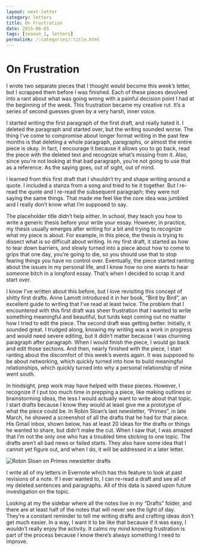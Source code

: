 ```yaml
---
layout: next-letter
category: letters
title: On Frustration
date: 2015-06-01
tags: [season_1, letters]
permalink: /:categories/:title.html
---
```


# On Frustration

I wrote two separate pieces that I thought would become this week’s letter, but I scrapped them before I was finished. Each of these pieces devolved into a rant about what was going wrong with a painful decision point I had at the beginning of the week. This frustration became my creative rut. It’s a series of second guesses given by a very harsh, inner voice.

I started writing the first paragraph of the first draft, and really hated it. I deleted the paragraph and started over, but the writing sounded worse. The thing I’ve come to compromise about longer format writing in the past few months is that deleting a whole paragraph, paragraphs, or almost the entire piece is okay. In fact, I encourage it because it allows you to go back, read the piece with the deleted text and recognize what’s missing from it. Also, since you’re not looking at that bad paragraph, you’re not going to use that as a reference. As the saying goes, out of sight, out of mind.

I learned from this first draft that I shouldn’t try and shape writing around a quote. I included a stanza from a song and tried to tie it together. But I re-read the quote and I re-read the subsequent paragraph; they were not saying the same things. That made me feel like the core idea was jumbled and I really don’t know what I’m supposed to say.

The placeholder title didn’t help either. In school, they teach you how to write a generic thesis before your write your essay. However, in practice, my thesis usually emerges after writing for a bit and trying to recognize what my piece is about. For example, in this piece, the thesis is trying to dissect what is so difficult about writing. In my first draft, it started as how to tear down barriers, and slowly turned into a piece about how to come to grips that one day, you’re going to die, so you should use that to stop fearing things you have no control over. Eventually, the piece started ranting about the issues in my personal life, and I know how no one wants to hear someone bitch in a longford essay. That’s when I decided to scrap it and start over.

I know I’ve written about this before, but I love revisiting this concept of shitty first drafts. Anne Lamott introduced it in her book, “Bird by Bird”, an excellent guide to writing that I’ve read at least twice. The problem that I encountered with this first draft was sheer frustration that I wanted to write something meaningful and beautiful, but turds kept coming out no matter how I tried to edit the piece. The second draft was getting better. Initially, it sounded great. I trudged along, knowing my writing was a work in progress and would need severe editing, but it didn’t matter because I was churning paragraph after paragraph. When I would finish the piece, I would go back and edit those sections. And then, nearly finished with the piece, I start ranting about the discomfort of this week’s events again. It was supposed to be about networking, which quickly turned into how to build meaningful relationships, which quickly turned into why a personal relationship of mine went south.

In hindsight, prep work may have helped with these pieces. However, I recognize if I put too much time in prepping a piece, like making outlines or brainstorming ideas, the less I would actually want to write about that topic. I start drafts because I know they would at least give me a prototype of what the piece could be. In Robin Sloan’s last newsletter, “Primes”, in late March, he showed a screenshot of all the drafts that he had for that piece. His Gmail inbox, shown below, has at least 20 ideas for the drafts or things he wanted to share, but didn’t make the cut. When I saw that, I was amazed that I’m not the only one who has a troubled time sticking to one topic. The drafts aren’t all bad news or failed starts. They also have some idea that I cannot yet figure out, and when I do, it will be addressed in a later letter.

![Robin Sloan on Primes newsletter drafts](http://gallery.tinyletterapp.com/b7acb1dd09358f1ed19f16a562a005fc08d42511/images/50cd28c4-9d6d-4bee-b9b1-28d5a530d603.png)

I write all of my letters in Evernote which has this feature to look at past revisions of a note. If I ever wanted to, I can re-read a draft and see all of my deleted sentences and paragraphs. All of this data is saved upon future investigation on the topic.

Looking at my the sidebar where all the notes live in my “Drafts” folder, and there are at least half of the notes that will never see the light of day. They’re a constant reminder to tell me writing drafts and crafting ideas don't get much easier. In a way, I want it to be like that because if it was easy, I wouldn’t really enjoy the activity. It calms my mind knowing frustration is part of the process because I know there’s always something I need to improve.
